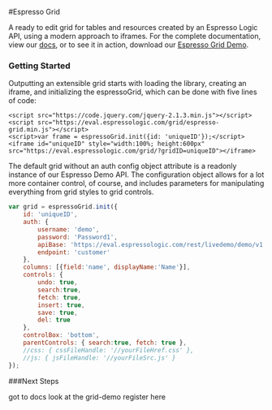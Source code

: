 #Espresso Grid

A ready to edit grid for tables and resources created by an Espresso Logic API, using a modern approach to iframes. For the complete documentation, view our [docs](http://docs.espressologic.com/espresso-grid), or to see it in action, download our [Espresso Grid Demo](https://github.com/EspressoLogicCafe/grid-demo).

### Getting Started
Outputting an extensible grid starts with loading the library, creating an iframe, and initializing the espressoGrid, which can be done with five lines of code:
```	
<script src="https://code.jquery.com/jquery-2.1.3.min.js"></script>
<script src="https://eval.espressologic.com/grid/espresso-grid.min.js"></script>
<script>var frame = espressoGrid.init({id: 'uniqueID'});</script>
<iframe id="uniqueID" style="width:100%; height:600px" src="https://eval.espressologic.com/grid/?gridID=uniqueID"></iframe>
```
The default grid without an auth config object attribute is a readonly instance of our Espresso Demo API. The configuration object allows for a lot more container control, of course, and includes parameters for manipulating everything from grid styles to grid controls.
```javascript
var grid = espressoGrid.init({
	id: 'uniqueID',
	auth: {
		username: 'demo',
		password: 'Password1',
		apiBase: 'https://eval.espressologic.com/rest/livedemo/demo/v1',
		endpoint: 'customer'
	},
	columns: [{field:'name', displayName:'Name'}],
	controls: {
		undo: true,
		search:true,
		fetch: true,
		insert: true,
		save: true,
		del: true
	},
	controlBox: 'bottom',
	parentControls: { search:true, fetch: true },
	//css: { cssFileHandle: '//yourFileHref.css' },
	//js: { jsFileHandle: '//yourFileSrc.js' }
});
```

###Next Steps

got to docs
look at the grid-demo
register here